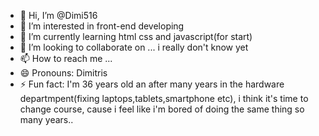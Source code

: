- 👋 Hi, I’m @Dimi516
- 👀 I’m interested in front-end developing
- 🌱 I’m currently learning html css and javascript(for start)
- 💞️ I’m looking to collaborate on ... i really don't know yet 
- 📫 How to reach me ...
- 😄 Pronouns: Dimitris
- ⚡ Fun fact: I'm 36 years old an after many years in the hardware departmpent(fixing laptops,tablets,smartphone etc), i think it's time to change course, cause i feel like i'm bored of doing the same thing so many years..

<!---
Dimi516/Dimi516 is a ✨ special ✨ repository because its `README.md` (this file) appears on your GitHub profile.
You can click the Preview link to take a look at your changes.
--->
